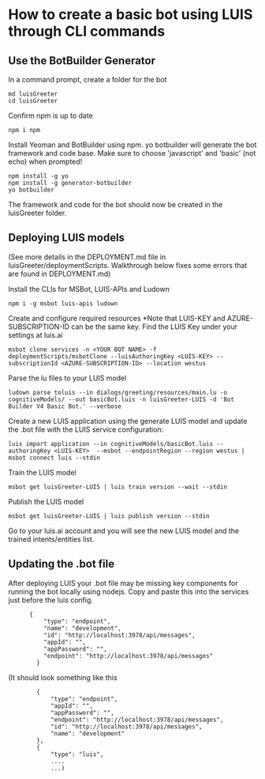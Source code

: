 # How to create a basic bot using LUIS through CLI commands

## Use the BotBuilder Generator

In a command prompt, create a folder for the bot

``` 
md luisGreeter
cd luisGreeter
```

Confirm  npm is up to date
```
npm i npm
```
Install Yeoman and BotBuilder using npm.
yo botbuilder will generate the bot framework and code base.
Make sure to choose 'javascript' and 'basic' (not echo) when prompted!

```
npm install -g yo 
npm install -g generator-botbuilder
yo botbuilder
```
The framework and code for the bot should now be created in the luisGreeter folder. 

## Deploying LUIS models
(See more details in the DEPLOYMENT.md file in luisGreeter/deploymentScripts. Walkthrough below fixes some errors that are found in DEPLOYMENT.md)

Install the CLIs for MSBot, LUIS-APIs and Ludown
```
npm i -g msbot luis-apis ludown
```
Create and configure required resources
*Note that LUIS-KEY and AZURE-SUBSCRIPTION-ID can be the same key. Find the LUIS Key under your settings at luis.ai
```
msbot clone services -n <YOUR BOT NAME> -f deploymentScripts/msbotClone --luisAuthoringKey <LUIS-KEY> --subscriptionId <AZURE-SUBSCRIPTION-ID> --location westus
```
Parse the lu files to your LUIS model
```
ludown parse toluis --in dialogs/greeting/resources/main.lu -o cognitiveModels/ --out basicBot.luis -n luisGreeter-LUIS -d 'Bot Builder V4 Basic Bot.' --verbose
```
Create a new LUIS application using the generate LUIS model and update the .bot file with the LUIS service configuration:
```
luis import application --in cognitiveModels/basicBot.luis --authoringKey <LUIS-KEY>  --msbot --endpointRegion --region westus | msbot connect luis --stdin
```

Train the LUIS model
```
msbot get luisGreeter-LUIS | luis train version --wait --stdin
```
Publish  the LUIS model 
```
msbot get luisGreeter-LUIS | luis publish version --stdin
```
Go to your luis.ai account and you will see the new LUIS model and the trained intents/entities list.

## Updating the .bot file
After deploying LUIS your .bot file may be missing key components for running the bot locally using nodejs. Copy and paste this into the services just before the luis config.
```
	  {
	      "type": "endpoint",
	      "name": "development",
	      "id": "http://localhost:3978/api/messages",
	      "appId": "",
	      "appPassword": "",
	      "endpoint": "http://localhost:3978/api/messages"
	    }
```
(It should look something like this
```  "services": [
        {
            "type": "endpoint",
            "appId": "",
            "appPassword": "",
            "endpoint": "http://localhost:3978/api/messages",
            "id": "http://localhost:3978/api/messages",
            "name": "development"
        },
        {
            "type": "luis",
            ....
            ...)
```